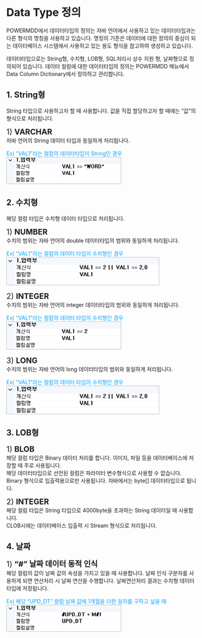 # Data Type 정의

POWERMDD에서 데이터타입의 정의는 자바 언어에서 사용하고 있는 데이터타입과는 다른 형식의 명칭을 사용하고 있습니다. 명칭의 기준은 데이터에 대한 정의의 중심이 되는 데이터베이스 시스템에서 사용하고 있는 용도 형식을 참고하여 생성하고 있습니다.<br/>

데이터타입으로는 String형, 수치형, LOB형, SQL처리시 상수 지원 형, 날짜형으로 정의되어 있습니다. 데이터 컬럼에 대한 데이터타입의 정의는 POWERMDD 메뉴에서 Data Column Dictionary에서 정의하고 관리합니다.<br/>

## 1. String형
String 타입으로 사용하고자 할 때 사용합니다. 값을 직접 할당하고자 할 때에는 “값”의 형식으로 처리됩니다.

<span class="font20">1) <b>VARCHAR</b></span> <br/>
자바 언어의 String 데이터 타입과 동일하게 처리됩니다.<br/>

<span class="spanEx">Ex) “VAL1”라는 컬럼의 데이터타입이 String인 경우 </span><br/>
<img src="../../.vuepress/public/documentation/service-model/calculation/dataType/VARCHAR.png" class="boxBorder" style="width:300px;"> <br/>


## 2. 수치형
해당 컬럼 타입은 수치형 데이터 타입으로 처리됩니다.

<span class="font20">1) <b>NUMBER</b></span> <br/>
수치의 범위는 자바 언어의 double 데이터타입의 범위와 동일하게 처리됩니다.<br/>

<span class="spanEx">Ex) “VAL1”라는 컬럼의 데이터 타입이 수치형인 경우 </span><br/>
<img src="../../.vuepress/public/documentation/service-model/calculation/dataType/NUMBER.png" class="boxBorder" style="width:400px;"> <br/>

<span class="font20">2) <b>INTEGER</b></span> <br/>
수치의 범위는 자바 언어의 integer 데이터타입의 범위와 동일하게 처리됩니다.<br/>

<span class="spanEx">Ex) “VAL1”라는 컬럼의 데이터 타입이 수치형인 경우 </span><br/>
<img src="../../.vuepress/public/documentation/service-model/calculation/dataType/INTEGER.png" class="boxBorder" style="width:300px;"> <br/>

<span class="font20">3) <b>LONG</b></span> <br/>
수치의 범위는 자바 언어의 long 데이터타입의 범위와 동일하게 처리됩니다.<br/>

<span class="spanEx">Ex) “VAL1”라는 컬럼의 데이터 타입이 수치형인 경우 </span><br/>
<img src="../../.vuepress/public/documentation/service-model/calculation/dataType/NUMBER.png" class="boxBorder" style="width:400px;"> <br/>

## 3. LOB형
<span class="font20">1) <b>BLOB</b></span> <br/>
해당 컬럼 타입은 Binary 데이터 처리를 합니다. 이미지, 파일 등을 데이터베이스에 저장할 때 주로 사용됩니다.<br/>
해당 데이터타입으로 선언된 컬럼은 파라미터 변수형식으로 사용할 수 없습니다. Binary 형식으로 입출력용으로만 사용됩니다. 자바에서는 byte[] 데이터타입으로 됩니다.

<span class="font20">2) <b>INTEGER</b></span> <br/>
해당 컬럼 타입은 String 타입으로 4000byte을 초과하는 String 데이터일 때 사용합니다. <br/>
CLOB시에는 데이터베이스 입출력 시 Stream 형식으로 처리됩니다.

## 4. 날짜
<span class="font20">1) <b>“#” 날짜 데이터 동적 인식</b></span> <br/>
해당 컬럼의 값이 날짜 값의 속성을 가지고 있을 때 사용합니다. 날짜 인식 구분자를 사용하게 되면 연산처리 시 날짜 연산을 수행합니다. 날짜연산처리 결과는 수치형 데이터타입에 저장됩니다.

<span class="spanEx">Ex) 해당 “UPD_DT” 컬럼 날짜 값에 1개월을 더한 일자를 구하고 싶을 때 </span><br/>
<img src="../../.vuepress/public/documentation/service-model/calculation/dataType/UPD_DT.png" class="boxBorder" style="width:300px;"> <br/>


  <style type='text/css'>
  .boc 
   { display: inline-flex; }
  .bocEX 
   { display: inline-block; padding: 4.5px; position: relative; width: 100%; color: darkslategray; }
  .bocG
   { background: rgb(195, 255, 195); }
  .bocY
   { background: rgb(255, 255, 193); }
  .bocG:after, .bocY:after
   { content: ""; border-width: 13px 0 13px 10px; border-style: solid; position: absolute; left: 100%; top: 0;  }
  .bocG:after
   { border-color: transparent transparent transparent rgb(195, 255, 195); }
  .bocY:after
   { border-color: transparent transparent transparent rgb(255, 255, 193); }
  .bocIcon
   { position: relative; top: -12px; }

  .spanBtn
   { border: 1px solid #bbb;border-radius: 4px;padding: 3px;background:white; color:dimgrey; }
  
  .btnR
   { color:#9C3B00; }
  .labelR
   { color:red; font-weight: bold; }
  .labelB
   { color:#00a4ff; font-weight: bold; }
  .spanEx
   { color: #00a4ff; }

  .font20
   { font-size: 20px }
  .font18
   { font-size: 18px }
  .font13
   { font-size: 13px }

  .boxBorder
   { border: 1px solid #bbb;  }
  .boxDiv
   { background: #6a8bad3b;padding:10px;border-radius: 4px; }

   .colGray
   { color: dimgrey; }
</style>